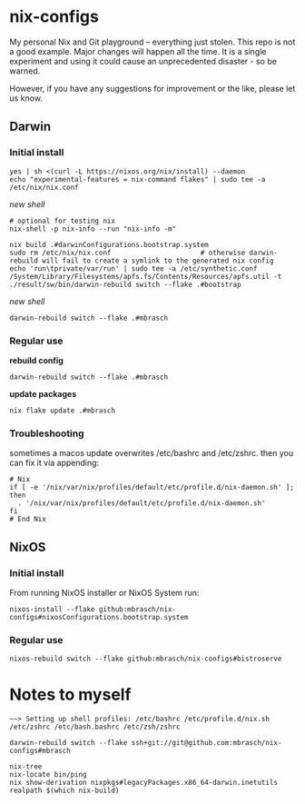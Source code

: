 # nix-configs
My personal Nix and Git playground – everything just stolen. This repo is not a good example. Major changes will happen all the time.
It is a single experiment and using it could cause an unprecedented disaster - so be warned.

However, if you have any suggestions for improvement or the like, please let us know.


## Darwin

### Initial install

```shell
yes | sh <(curl -L https://nixos.org/nix/install) --daemon
echo "experimental-features = nix-command flakes" | sudo tee -a /etc/nix/nix.conf
```

*new shell*

```shell
# optional for testing nix
nix-shell -p nix-info --run "nix-info -m"

nix build .#darwinConfigurations.bootstrap.system
sudo rm /etc/nix/nix.conf                      # otherwise darwin-rebuild will fail to create a symlink to the generated nix config
echo 'run\tprivate/var/run' | sudo tee -a /etc/synthetic.conf
/System/Library/Filesystems/apfs.fs/Contents/Resources/apfs.util -t
./result/sw/bin/darwin-rebuild switch --flake .#bootstrap
```

*new shell*

```shell
darwin-rebuild switch --flake .#mbrasch
```

### Regular use

**rebuild config**

```shell
darwin-rebuild switch --flake .#mbrasch
```

**update packages**

```shell
nix flake update .#mbrasch
```

### Troubleshooting

sometimes a macos update overwrites /etc/bashrc and /etc/zshrc. then you can fix it via appending:

```shell
# Nix
if [ -e '/nix/var/nix/profiles/default/etc/profile.d/nix-daemon.sh' ]; then
  . '/nix/var/nix/profiles/default/etc/profile.d/nix-daemon.sh'
fi
# End Nix
```


## NixOS

### Initial install
From running NixOS installer or NixOS System run:
```
nixos-install --flake github:mbrasch/nix-configs#nixosConfigurations.bootstrap.system
```

### Regular use
```
nixos-rebuild switch --flake github:mbrasch/nix-configs#bistroserve
```


# Notes to myself

```shell
~~> Setting up shell profiles: /etc/bashrc /etc/profile.d/nix.sh /etc/zshrc /etc/bash.bashrc /etc/zsh/zshrc
```

```
darwin-rebuild switch --flake ssh+git://git@github.com:mbrasch/nix-configs#mbrasch
```

```
nix-tree
nix-locate bin/ping
nix show-derivation nixpkgs#legacyPackages.x86_64-darwin.inetutils
realpath $(which nix-build)



```
